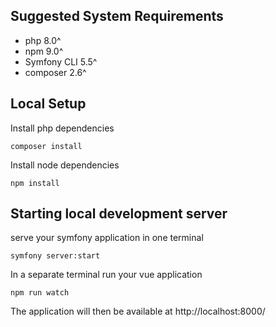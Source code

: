 ## Suggested System Requirements

- php 8.0^
- npm 9.0^
- Symfony CLI 5.5^
- composer 2.6^

## Local Setup

Install php dependencies

```
composer install 
```

Install node dependencies

```
npm install
```

## Starting local development server

serve your symfony application in one terminal
```
symfony server:start
```

In a separate terminal run your vue application

```
npm run watch
```

The application will then be available at http://localhost:8000/
